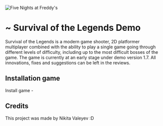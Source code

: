 ![Five Nights at Freddy's](https://kvotka.ru/images/2024/06/03/survivalofthelegends_officalbanner.jpg)
# ~ Survival of the Legends Demo

Survival of the Legends is a modern game shooter, 2D platformer multiplayer combined with the ability to play a single game going through different levels of difficulty, including up to the most difficult bosses of the game. 
The game is currently at an early stage under demo version 1.7. All innovations, fixes and suggestions can be left in the reviews.

## Installation game

Install game -


## Credits

This project was made by Nikita Valeyev :D

